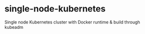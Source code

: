 # single-node-kubernetes
Single node Kubernetes cluster with Docker runtime &amp; build through kubeadm
